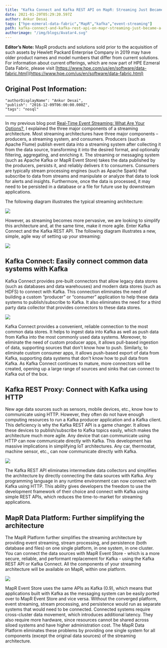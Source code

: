 ```yaml
---
title: "Kafka Connect and Kafka REST API on MapR: Streaming Just Became a Whole Lot Easier!"
date: 2021-01-29T05:29:20.597Z
author: Ankur Desai 
tags: ["hpe-ezmeral-data-fabric","MapR","kafka","event-streaming"]
path: kafka-connect-and-kafka-rest-api-on-mapr-streaming-just-became-a-whole-l
authorimage: "/img/blogs/Avatar4.svg"
---
```

**Editor’s Note:** MapR products and solutions sold prior to the acquisition of such assets by Hewlett Packard Enterprise Company in 2019 may have older product names and model numbers that differ from current solutions. For information about current offerings, which are now part of HPE Ezmeral Data Fabric, please visit [https://www.hpe.com/us/en/software/data-fabric.html](https://www.hpe.com/us/en/software/data-fabric.html)

## Original Post Information:

```
"authorDisplayName": "Ankur Desai",
"publish": "2016-12-09T06:00:00.000Z",
"tags": "nosql"
```
---
In my previous blog post [Real-Time Event Streaming: What Are Your Options?](https://developer.hpe.com/blog/LOV2B97WzAiAzmYlY17y/real-time-event-streaming-what-are-your-options), I explained the three major components of a streaming architecture. Most streaming architectures have three major components – producers, a streaming system, and consumers. Producers (such as Apache Flume) publish event data into a streaming system after collecting it from the data source, transforming it into the desired format, and optionally filtering, aggregating, and enriching it. The streaming or messaging system (such as Apache Kafka or MapR Event Store) takes the data published by the producers, persists it, and reliably delivers it to consumers. Consumers are typically stream processing engines (such as Apache Spark) that subscribe to data from streams and manipulate or analyze that data to look for alerts and insights. Furthermore, once the data is processed, it may need to be persisted in a database or a file for future use by downstream applications.

The following diagram illustrates the typical streaming architecture:

![](https://hpe-developer-portal.s3.amazonaws.com/uploads/media/2021/1/picture1-1611898227918.png)

However, as streaming becomes more pervasive, we are looking to simplify this architecture and, at the same time, make it more agile. Enter Kafka Connect and the Kafka REST API. The following diagram illustrates a new, simple, agile way of setting up your streaming:

![](https://hpe-developer-portal.s3.amazonaws.com/uploads/media/2021/1/picture2-1611898241971.png)

## Kafka Connect: Easily connect common data systems with Kafka

Kafka Connect provides pre-built connectors that allow legacy data stores (such as databases and data warehouses) and modern data stores (such as HDFS) to connect with Kafka. This connection eliminates the need of building a custom “producer” or “consumer” application to help these data systems to publish/subscribe to Kafka. It also eliminates the need for a third party data collector that provides connectors to these data stores.

![](https://hpe-developer-portal.s3.amazonaws.com/uploads/media/2021/1/picture3-1611898250133.png)

Kafka Connect provides a convenient, reliable connection to the most common data stores. It helps to ingest data into Kafka as well as push data from Kafka into the most commonly used data systems. Moreover, to eliminate the need of custom producer apps, it allows pull-based ingestion of data, supporting sources that don't know how to push. Similarly, to eliminate custom consumer apps, it allows push-based export of data from Kafka, supporting data systems that don't know how to pull data from Kafka. As Kafka Connect continues to mature, more connectors will be created, opening up a large range of sources and sinks that can connect to Kafka out of the box.

## Kafka REST Proxy: Connect with Kafka using HTTP

New age data sources such as sensors, mobile devices, etc., know how to communicate using HTTP. However, they often do not have enough computing resources to run a Kafka producer application and a Kafka client. This deficiency is why the Kafka REST API is a game changer. It allows these devices to publish/subscribe to Kafka topics easily, which makes the architecture much more agile. Any device that can communicate using HTTP can now communicate directly with Kafka. This development has massive implications in simplifying IoT architectures. Any car, thermostat, machine sensor, etc., can now communicate directly with Kafka.

![](https://hpe-developer-portal.s3.amazonaws.com/uploads/media/2021/1/picture4-1611898257677.png)

The Kafka REST API eliminates intermediate data collectors and simplifies the architecture by directly connecting the data sources with Kafka. Any programming language in any runtime environment can now connect with Kafka using HTTP. This ability gives developers the freedom to use the development framework of their choice and connect with Kafka using simple REST APIs, which reduces the time-to-market for streaming applications.

## MapR Data Platform: Further simplifying the architecture

The MapR Platform further simplifies the streaming architecture by providing event streaming, stream processing, and persistence (both database and files) on one single platform, in one system, in one cluster. You can connect the data sources with MapR Event Store - which is a more secure, reliable, and performant replacement for Kafka - using the Kafka REST API or Kafka Connect. All the components of your streaming architecture will be available on MapR, within one platform.

![](https://hpe-developer-portal.s3.amazonaws.com/uploads/media/2021/1/picture5-1611898264954.png)

MapR Event Store uses the same APIs as Kafka (0.9), which means that applications built with Kafka as the messaging system can be easily ported over to MapR Event Store and vice versa. Without the converged platform, event streaming, stream processing, and persistence would run as separate systems that would need to be connected. Connected systems require cross-cluster data movement, which introduces additional latency. They also require more hardware, since resources cannot be shared across siloed systems and have higher administration cost. The MapR Data Platform eliminates these problems by providing one single system for all components (except the original data sources) of the streaming architecture.
